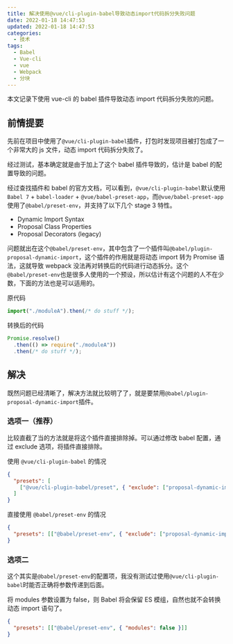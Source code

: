 ```yaml
---
title: 解决使用@vue/cli-plugin-babel导致动态import代码拆分失败问题
date: 2022-01-18 14:47:53
updated: 2022-01-18 14:47:53
categories:
  - 技术
tags:
  - Babel
  - Vue-cli
  - vue
  - Webpack
  - 分块
---
```


本文记录下使用 vue-cli 的 babel 插件导致动态 import 代码拆分失败的问题。

<!--more-->

## 前情提要

先前在项目中使用了`@vue/cli-plugin-babel`插件，打包时发现项目被打包成了一个非常大的 js 文件，动态 import 代码拆分失败了。

经过测试，基本确定就是由于加上了这个 babel 插件导致的，估计是 babel 的配置导致的问题。

经过查找插件和 babel 的官方文档，可以看到，`@vue/cli-plugin-babel`默认使用`Babel 7` + `babel-loader` + `@vue/babel-preset-app`，而`@vue/babel-preset-app`使用了`@babel/preset-env`，并支持了以下几个 stage 3 特性。

- Dynamic Import Syntax
- Proposal Class Properties
- Proposal Decorators (legacy)

问题就出在这个`@babel/preset-env`，其中包含了一个插件叫`@babel/plugin-proposal-dynamic-import`，这个插件的作用就是将动态 import 转为 Promise 语法，这就导致 webpack 没法再对转换后的代码进行动态拆分。这个`@babel/preset-env`也是很多人使用的一个预设，所以估计有这个问题的人不在少数，下面的方法也是可以适用的。

原代码

```js
import("./moduleA").then(/* do stuff */);
```

转换后的代码

```js
Promise.resolve()
  .then(() => require("./moduleA"))
  .then(/* do stuff */);
```

## 解决

既然问题已经清晰了，解决方法就比较明了了，就是要禁用`@babel/plugin-proposal-dynamic-import`插件。

### 选项一（推荐）

比较直截了当的方法就是将这个插件直接排除掉。可以通过修改 babel 配置，通过 exclude 选项，将插件直接排除。

使用 `@vue/cli-plugin-babel` 的情况

```json
{
  "presets": [
    ["@vue/cli-plugin-babel/preset", { "exclude": ["proposal-dynamic-import"] }]
  ]
}
```

直接使用 `@babel/preset-env` 的情况

```json
{
  "presets": [["@babel/preset-env", { "exclude": ["proposal-dynamic-import"] }]]
}
```

### 选项二

这个其实是`@babel/preset-env`的配置项，我没有测试过使用`@vue/cli-plugin-babel`时能否正确将参数传递到后面。

将 modules 参数设置为 false，则 Babel 将会保留 ES 模组，自然也就不会转换动态 import 语句了。

```json
{
  "presets": [["@babel/preset-env", { "modules": false }]]
}
```
